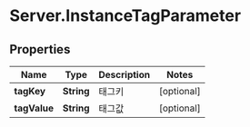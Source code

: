 # Server.InstanceTagParameter

## Properties
Name | Type | Description | Notes
------------ | ------------- | ------------- | -------------
**tagKey** | **String** | 태그키 | [optional] 
**tagValue** | **String** | 태그값 | [optional] 


